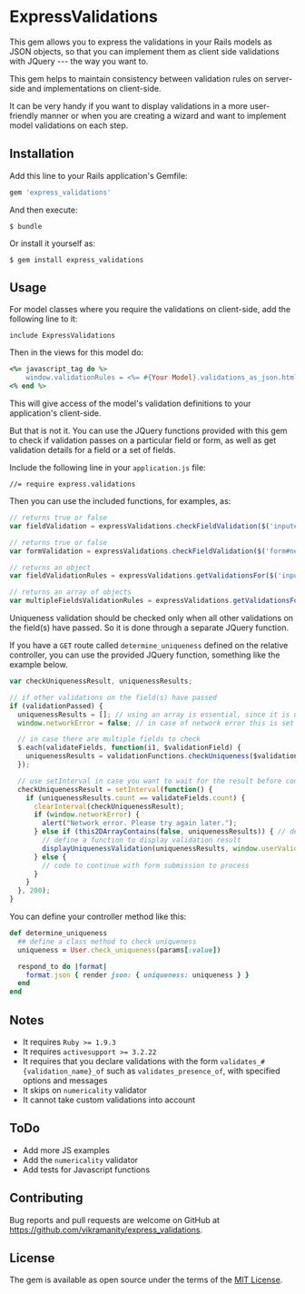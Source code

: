 # ExpressValidations

This gem allows you to express the validations in your Rails models as JSON objects, so that you can implement them as client side validations with JQuery --- the way you want to.

This gem helps to maintain consistency between validation rules on server-side and implementations on client-side.

It can be very handy if you want to display validations in a more user-friendly manner or when you are creating a wizard and want to implement model validations on each step.

## Installation

Add this line to your Rails application's Gemfile:

```ruby
gem 'express_validations'
```

And then execute:

    $ bundle

Or install it yourself as:

    $ gem install express_validations

## Usage

For model classes where you require the validations on client-side, add the following line to it:

```include ExpressValidations```

Then in the views for this model do:

```ruby
<%= javascript_tag do %>
	window.validationRules = <%= #{Your Model}.validations_as_json.html_safe %>;
<% end %>
```

This will give access of the model's validation definitions to your application's client-side.

But that is not it. You can use the JQuery functions provided with this gem to check if validation passes on a particular field or form, as well as get validation details for a field or a set of fields.

Include the following line in your ```application.js``` file:

```//= require express.validations```

Then you can use the included functions, for examples, as:

```Javascript
// returns true or false
var fieldValidation = expressValidations.checkFieldValidation($('input#user_first_name'), window.validationRules);

// returns true or false
var formValidation = expressValidations.checkFieldValidation($('form#new_user'), window.validationRules);

// returns an object
var fieldValidationRules = expressValidations.getValidationsFor($('input#user_first_name'), window.validationRules);

// returns an array of objects
var multipleFieldsValidationRules = expressValidations.getValidationsForMultiple([$('input#username'), $('input#password')], window.validationRules);

```

Uniqueness validation should be checked only when all other validations on the field(s) have passed. So it is done through a separate JQuery function.

If you have a ```GET``` route called ```determine_uniqueness``` defined on the relative controller, you can use the provided JQuery function, something like the example below.

```Javascript
var checkUniquenessResult, uniquenessResults;

// if other validations on the field(s) have passed
if (validationPassed) {
  uniquenessResults = []; // using an array is essential, since it is updated via reference
  window.networkError = false; // in case of network error this is set to true

  // in case there are multiple fields to check
  $.each(validateFields, function(i1, $validationField) {
    uniquenessResults = validationFunctions.checkUniqueness($validationField, uniquenessResults);
  });

  // use setInterval in case you want to wait for the result before continuing with the form submission process
  checkUniquenessResult = setInterval(function() {
    if (uniquenessResults.count == validateFields.count) {
      clearInterval(checkUniquenessResult);
      if (window.networkError) {
        alert("Network error. Please try again later.");
      } else if (this2DArrayContains(false, uniquenessResults)) { // define a function to check any false in uniquenessResults, which is returned a 2D array of elements and their uniqueness results
        // define a function to display validation result
        displayUniquenessValidation(uniquenessResults, window.userValidationRules);
      } else {
        // code to continue with form submission to process
      }
    }
  }, 200);
}
```

You can define your controller method like this:

```Ruby
def determine_uniqueness
  ## define a class method to check uniqueness
  uniqueness = User.check_uniqueness(params[:value])

  respond_to do |format|
    format.json { render json: { uniqueness: uniqueness } }
  end
end
```

## Notes

- It requires ```Ruby >= 1.9.3```
- It requires ```activesupport >= 3.2.22```
- It requires that you declare validations with the form ```validates_#{validation_name}_of``` such as ```validates_presence_of```, with specified options and messages
- It skips on ```numericality``` validator
- It cannot take custom validations into account


## ToDo

- Add more JS examples
- Add the ```numericality``` validator
- Add tests for Javascript functions

## Contributing

Bug reports and pull requests are welcome on GitHub at https://github.com/vikramanity/express_validations.


## License

The gem is available as open source under the terms of the [MIT License](http://opensource.org/licenses/MIT).
